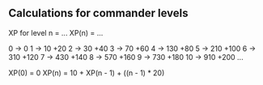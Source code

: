 ## Calculations for commander levels

XP for level n = ...
XP(n) = ...

0 -> 0
1 -> 10
    +20
2 -> 30
    +40
3 -> 70
    +60
4 -> 130
    +80
5 -> 210
    +100
6 -> 310
    +120
7 -> 430
    +140
8 -> 570
    +160
9 -> 730
    +180
10 -> 910
    +200
...

XP(0) = 0
XP(n) = 10 + XP(n - 1) + ((n - 1) * 20)
